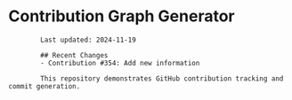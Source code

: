 # Contribution Graph Generator
            
            Last updated: 2024-11-19
            
            ## Recent Changes
            - Contribution #354: Add new information
            
            This repository demonstrates GitHub contribution tracking and commit generation.
        